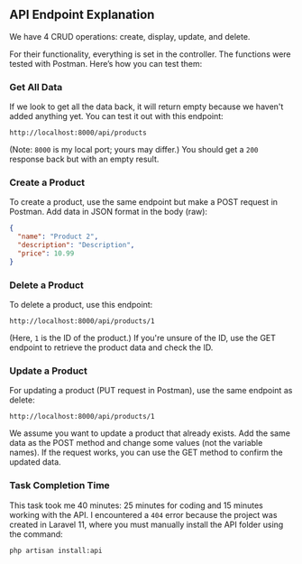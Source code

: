 ## API Endpoint Explanation

We have 4 CRUD operations: create, display, update, and delete.

For their functionality, everything is set in the controller. The functions were tested with Postman. Here’s how you can test them:

### Get All Data
If we look to get all the data back, it will return empty because we haven't added anything yet. You can test it out with this endpoint:
```
http://localhost:8000/api/products
```
(Note: `8000` is my local port; yours may differ.) You should get a `200` response back but with an empty result.

### Create a Product
To create a product, use the same endpoint but make a POST request in Postman. Add data in JSON format in the body (raw):
```json
{
  "name": "Product 2",
  "description": "Description",
  "price": 10.99
}
```

### Delete a Product
To delete a product, use this endpoint:
```
http://localhost:8000/api/products/1
```
(Here, `1` is the ID of the product.) If you're unsure of the ID, use the GET endpoint to retrieve the product data and check the ID.

### Update a Product
For updating a product (PUT request in Postman), use the same endpoint as delete:
```
http://localhost:8000/api/products/1
```
We assume you want to update a product that already exists. Add the same data as the POST method and change some values (not the variable names). If the request works, you can use the GET method to confirm the updated data.

### Task Completion Time
This task took me 40 minutes: 25 minutes for coding and 15 minutes working with the API. I encountered a `404` error because the project was created in Laravel 11, where you must manually install the API folder using the command:
```
php artisan install:api
```

